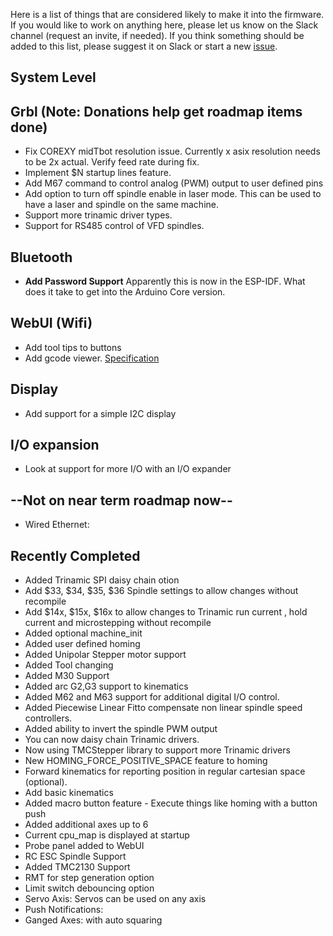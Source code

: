 Here is a list of things that are considered likely to make it into the firmware. If you would like to work on anything here, please let us know on the Slack channel (request an invite, if needed). If you think something should be added to this list, please suggest it on Slack or start a new [issue](https://github.com/bdring/Grbl_Esp32/issues).

## System Level


## Grbl (Note: Donations help get roadmap items done)
 - Fix COREXY midTbot resolution issue. Currently x asix resolution needs to be 2x actual. Verify feed rate during fix.
 - Implement $N startup lines feature.
 - Add M67 command to control analog (PWM) output to user defined pins
 - Add option to turn off spindle enable in laser mode. This can be used to have a laser and spindle on the same machine.
 - Support more trinamic driver types.
 - Support for RS485 control of VFD spindles.
## Bluetooth
 - **Add Password Support** Apparently this is now in the ESP-IDF. What does it take to get into the Arduino Core version.

## WebUI (Wifi)
 - Add tool tips to buttons
 - Add gcode viewer. [Specification](https://github.com/bdring/Grbl_Esp32/wiki/Basic-GCode-Visualizer-Specification)

## Display
 - Add support for a simple I2C display

## I/O expansion
 - Look at support for more I/O with an I/O expander

## --Not on near term roadmap now--
 - Wired Ethernet:

## Recently Completed
 - Added Trinamic SPI daisy chain otion
 - Add $33, $34, $35, $36 Spindle settings to allow changes without recompile
 - Add $14x, $15x, $16x to allow changes to Trinamic run current , hold current and microstepping without recompile
- Added optional machine_init
- Added user defined homing
- Added Unipolar Stepper motor support
- Added Tool changing
- Added M30 Support
 - Added arc G2,G3 support to kinematics
 - Added M62 and M63 support for additional digital I/O control.
 - Added Piecewise Linear Fitto compensate non linear spindle speed controllers.
 - Added ability to invert the spindle PWM output
 - You can now daisy chain Trinamic drivers.
 - Now using TMCStepper library to support more Trinamic drivers
 - New HOMING_FORCE_POSITIVE_SPACE feature to homing
 - Forward kinematics for reporting position in regular cartesian space (optional).
 - Add basic kinematics
 - Added macro button feature - Execute things like homing with a button push
 - Added additional axes up to 6
 - Current cpu_map is displayed at startup
 - Probe panel added to WebUI
 - RC ESC Spindle Support
 - Added TMC2130 Support
 - RMT for step generation option
 - Limit switch debouncing option
 - Servo Axis: Servos can be used on any axis
 - Push Notifications:
 - Ganged Axes: with auto squaring